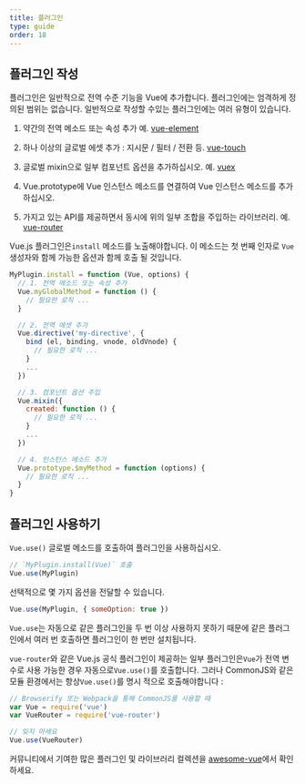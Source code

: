 ```yaml
---
title: 플러그인
type: guide
order: 18
---
```


## 플러그인 작성

플러그인은 일반적으로 전역 수준 기능을 Vue에 추가합니다. 플러그인에는 엄격하게 정의된 범위는 없습니다. 일반적으로 작성할 수있는 플러그인에는 여러 유형이 있습니다.

1. 약간의 전역 메소드 또는 속성 추가 예. [vue-element](https://github.com/vuejs/vue-element)

2. 하나 이상의 글로벌 에셋 추가 : 지시문 / 필터 / 전환 등. [vue-touch](https://github.com/vuejs/vue-touch)

3. 글로벌 mixin으로 일부 컴포넌트 옵션을 추가하십시오. 예. [vuex](https://github.com/vuejs/vuex)

4. Vue.prototype에 Vue 인스턴스 메소드를 연결하여 Vue 인스턴스 메소드를 추가하십시오.

5. 가지고 있는 API를 제공하면서 동시에 위의 일부 조합을 주입하는 라이브러리. 예. [vue-router](https://github.com/vuejs/vue-router)

Vue.js 플러그인은`install` 메소드를 노출해야합니다. 이 메소드는 첫 번째 인자로 `Vue` 생성자와 함께 가능한 옵션과 함께 호출 될 것입니다.

``` js
MyPlugin.install = function (Vue, options) {
  // 1. 전역 메소드 또는 속성 추가
  Vue.myGlobalMethod = function () {
    // 필요한 로직 ...
  }

  // 2. 전역 에셋 추가
  Vue.directive('my-directive', {
    bind (el, binding, vnode, oldVnode) {
      // 필요한 로직 ...
    }
    ...
  })

  // 3. 컴포넌트 옵션 주입
  Vue.mixin({
    created: function () {
      // 필요한 로직 ...
    }
    ...
  })

  // 4. 인스턴스 메소드 추가
  Vue.prototype.$myMethod = function (options) {
    // 필요한 로직 ...
  }
}
```

## 플러그인 사용하기

`Vue.use()` 글로벌 메소드를 호출하여 플러그인을 사용하십시오.

``` js
// `MyPlugin.install(Vue)` 호출
Vue.use(MyPlugin)
```

선택적으로 몇 가지 옵션을 전달할 수 있습니다.

``` js
Vue.use(MyPlugin, { someOption: true })
```

`Vue.use`는 자동으로 같은 플러그인을 두 번 이상 사용하지 못하기 때문에 같은 플러그인에서 여러 번 호출하면 플러그인이 한 번만 설치됩니다.

`vue-router`와 같은 Vue.js 공식 플러그인이 제공하는 일부 플러그인은`Vue`가 전역 변수로 사용 가능한 경우 자동으로`Vue.use()`를 호출합니다. 그러나 CommonJS와 같은 모듈 환경에서는 항상`Vue.use()`를 명시 적으로 호출해야합니다 :

``` js
// Browserify 또는 Webpack을 통해 CommonJS를 사용할 때
var Vue = require('vue')
var VueRouter = require('vue-router')

// 잊지 마세요
Vue.use(VueRouter)
```

커뮤니티에서 기여한 많은 플러그인 및 라이브러리 컬렉션을 [awesome-vue](https://github.com/vuejs/awesome-vue#libraries--plugins)에서 확인하세요.
